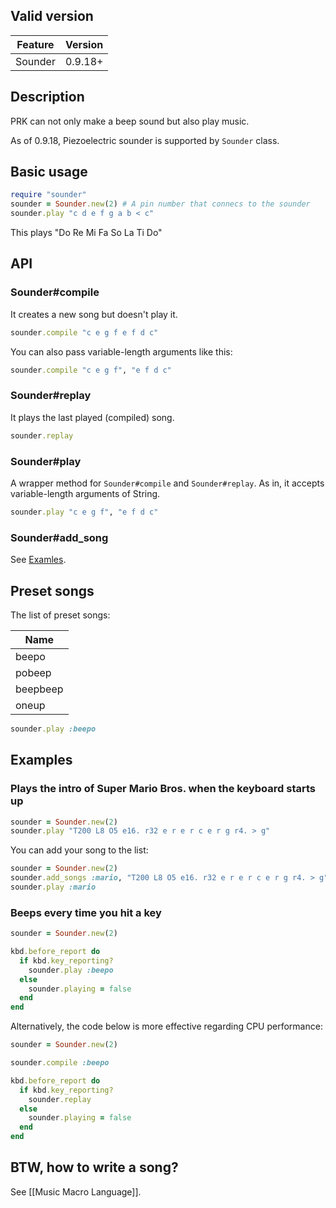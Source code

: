 ## Valid version

|Feature|Version|
|----|----|
|Sounder|0.9.18+|

## Description

PRK can not only make a beep sound but also play music.

As of 0.9.18, Piezoelectric sounder is supported by `Sounder` class.

## Basic usage

```ruby
require "sounder"
sounder = Sounder.new(2) # A pin number that connecs to the sounder
sounder.play "c d e f g a b < c"
```

This plays "Do Re Mi Fa So La Ti Do"

## API

### Sounder#compile

It creates a new song but doesn't play it.

```ruby
sounder.compile "c e g f e f d c"
```

You can also pass variable-length arguments like this:

```ruby
sounder.compile "c e g f", "e f d c"
```

### Sounder#replay

It plays the last played (compiled) song.

```ruby
sounder.replay
```

### Sounder#play

A wrapper method for `Sounder#compile` and `Sounder#replay`.
As in, it accepts variable-length arguments of String.

```ruby
sounder.play "c e g f", "e f d c"
```

### Sounder#add_song

See [Examles](#examples).

## Preset songs

The list of preset songs:

|Name|
|----|
|beepo|
|pobeep|
|beepbeep|
|oneup|

```ruby
sounder.play :beepo
```

## Examples

### Plays the intro of Super Mario Bros. when the keyboard starts up

```ruby
sounder = Sounder.new(2)
sounder.play "T200 L8 O5 e16. r32 e r e r c e r g r4. > g"
```

You can add your song to the list:

```ruby
sounder = Sounder.new(2)
sounder.add_songs :mario, "T200 L8 O5 e16. r32 e r e r c e r g r4. > g"
sounder.play :mario
```

### Beeps every time you hit a key

```ruby
sounder = Sounder.new(2)

kbd.before_report do
  if kbd.key_reporting?
    sounder.play :beepo
  else
    sounder.playing = false
  end
end
```

Alternatively, the code below is more effective regarding CPU performance:

```ruby
sounder = Sounder.new(2)

sounder.compile :beepo

kbd.before_report do
  if kbd.key_reporting?
    sounder.replay
  else
    sounder.playing = false
  end
end
```

## BTW, how to write a song?

See [[Music Macro Language]].
